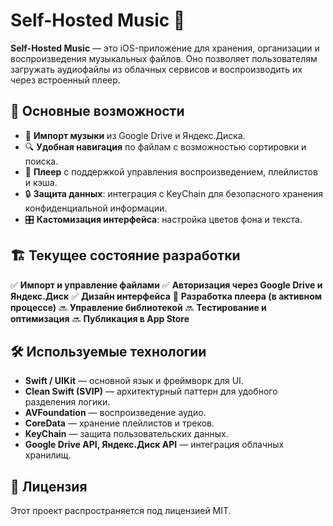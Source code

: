 # Self-Hosted Music 🎵

**Self-Hosted Music** — это iOS-приложение для хранения, организации и воспроизведения музыкальных файлов. Оно позволяет пользователям загружать аудиофайлы из облачных сервисов и воспроизводить их через встроенный плеер.

## 📌 Основные возможности

- 📂 **Импорт музыки** из Google Drive и Яндекс.Диска.
- 🔍 **Удобная навигация** по файлам с возможностью сортировки и поиска.
- 🎵 **Плеер** с поддержкой управления воспроизведением, плейлистов и кэша.
- 🔒 **Защита данных**: интеграция с KeyChain для безопасного хранения конфиденциальной информации.
- 🎛 **Кастомизация интерфейса**: настройка цветов фона и текста.

## 🏗 Текущее состояние разработки

✅ **Импорт и управление файлами**
✅ **Авторизация через Google Drive и Яндекс.Диск**
✅ **Дизайн интерфейса**
🚧 **Разработка плеера (в активном процессе)**
🔜 **Управление библиотекой**
🔜 **Тестирование и оптимизация**
🔜 **Публикация в App Store**

## 🛠 Используемые технологии

- **Swift / UIKit** — основной язык и фреймворк для UI.
- **Clean Swift (SVIP)** — архитектурный паттерн для удобного разделения логики.
- **AVFoundation** — воспроизведение аудио.
- **CoreData** — хранение плейлистов и треков.
- **KeyChain** — защита пользовательских данных.
- **Google Drive API, Яндекс.Диск API** — интеграция облачных хранилищ.

## 📜 Лицензия

Этот проект распространяется под лицензией MIT.
